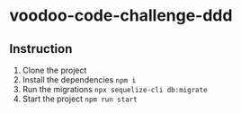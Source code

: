 # voodoo-code-challenge-ddd

## Instruction
1. Clone the project
2. Install the dependencies
```npm i```
3. Run the migrations
```npx sequelize-cli db:migrate```
4. Start the project
```npm run start```